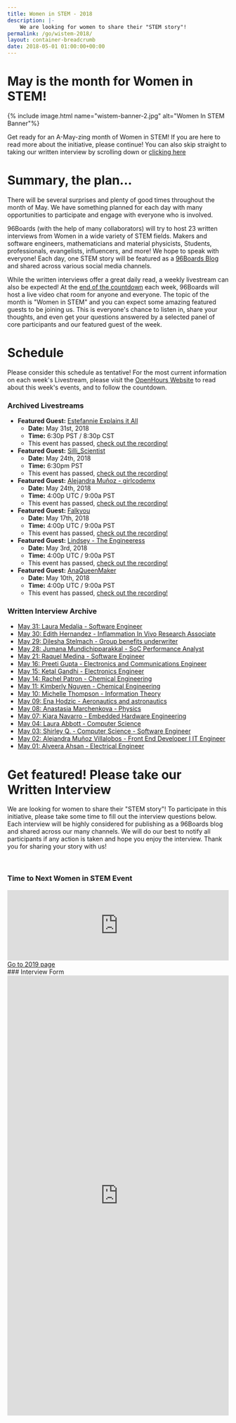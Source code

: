 ```yaml
---
title: Women in STEM - 2018
description: |-
    We are looking for women to share their "STEM story"!
permalink: /go/wistem-2018/
layout: container-breadcrumb
date: 2018-05-01 01:00:00+00:00
---
```

# May is the month for Women in STEM!

{% include image.html name="wistem-banner-2.jpg" alt="Women In STEM Banner"%}

Get ready for an A-May-zing month of Women in STEM! If you are here to read more about the initiative, please continue! You can also skip straight to taking our written interview by scrolling down or [clicking here](https://goo.gl/forms/ZBFy8ldtXtJ7kHHx1)

# Summary, the plan...

There will be several surprises and plenty of good times throughout the month of May. We have something planned for each day with many opportunities to participate and engage with everyone who is involved.

96Boards (with the help of many collaborators) will try to host 23 written interviews from Women in a wide variety of STEM fields. Makers and software engineers, mathematicians and material physicists, Students, professionals, evangelists, influencers, and more! We hope to speak with everyone! Each day, one STEM story will be featured as a [96Boards Blog](https://www.96boards.org/blog/) and shared across various social media channels.

While the written interviews offer a great daily read, a weekly livestream can also be expected! At the [end of the countdown](https://www.96boards.org/openhours/) each week, 96Boards will host a live video chat room for anyone and everyone. The topic of the month is "Women in STEM" and you can expect some amazing featured guests to be joining us. This is everyone's chance to listen in, share your thoughts, and even get your questions answered by a selected panel of core participants and our featured guest of the week.

# Schedule

Please consider this schedule as tentative! For the most current information on each week's Livestream, please visit the [OpenHours Website](https://www.96boards.org/openhours/) to read about this week's events, and to follow the countdown.

### Archived Livestreams

- **Featured Guest:** [Estefannie Explains it All](https://www.instagram.com/estefanniegg/)
   - **Date:** May 31st, 2018
   - **Time:** 6:30p PST / 8:30p CST
   - This event has passed, [check out the recording!](https://youtu.be/eovR-Kid9gI)
- **Featured Guest:** [Silli_Scientist](https://www.instagram.com/silli_scientist/)
   - **Date:** May 24th, 2018
   - **Time:** 6:30pm PST
   - This event has passed, [check out the recording!](https://youtu.be/uVdAjQXQQew)
- **Featured Guest:** [Alejandra Muñoz - girlcodemx](https://www.instagram.com/girlcodemx/)
   - **Date:** May 24th, 2018
   - **Time:** 4:00p UTC / 9:00a PST
   - This event has passed, [check out the recording!](https://youtu.be/Ou_8LRMzPP0)
- **Featured Guest:** [Falkyou](https://www.instagram.com/falkyou/)
   - **Date:** May 17th, 2018
   - **Time:** 4:00p UTC / 9:00a PST
   - This event has passed, [check out the recording!](https://youtu.be/BQ3JvYwQbMY)
- **Featured Guest:** [Lindsey - The Engineeress](https://www.instagram.com/the_engineeress/)
   - **Date:** May 3rd, 2018
   - **Time:** 4:00p UTC / 9:00a PST
   - This event has passed, [check out the recording!](https://youtu.be/kf8XAB0F_QE)
- **Featured Guest:** [AnaQueenMaker](https://www.instagram.com/anaqueenmaker/)
   - **Date:** May 10th, 2018
   - **Time:** 4:00p UTC / 9:00a PST
   - This event has passed, [check out the recording!](https://youtu.be/IhBme5830Dc)

### Written Interview Archive

- [May 31: Laura Medalia - Software Engineer](https://www.96boards.org/blog/wistem-17/)
- [May 30: Edith Hernandez - Inflammation In Vivo Research Associate](https://www.96boards.org/blog/wistem-16/)
- [May 29: Dilesha Stelmach - Group benefits underwriter](https://www.96boards.org/blog/wistem-15/)
- [May 28: Jumana Mundichipparakkal - SoC Performance Analyst](https://www.96boards.org/blog/wistem-14/)
- [May 21: Raquel Medina - Software Engineer](https://www.96boards.org/blog/wistem-13/)
- [May 16: Preeti Gupta - Electronics and Communications Engineer](https://www.96boards.org/blog/wistem-12/)
- [May 15: Ketal Gandhi - Electronics Engineer](https://www.96boards.org/blog/wistem-11/)
- [May 14: Rachel Patron - Chemical Engineering](https://www.96boards.org/blog/wistem-10/)
- [May 11: Kimberly Nguyen - Chemical Engineering](https://www.96boards.org/blog/wistem-09/)
- [May 10: Michelle Thompson - Information Theory](https://www.96boards.org/blog/wistem-08/)
- [May 09: Ena Hodzic - Aeronautics and astronautics](https://www.96boards.org/blog/wistem-07/)
- [May 08: Anastasia Marchenkova - Physics](https://www.96boards.org/blog/wistem-06/)
- [May 07: Kiara Navarro - Embedded Hardware Engineering](https://www.96boards.org/blog/wistem-05/)
- [May 04: Laura Abbott - Computer Science](https://www.96boards.org/blog/wistem-04/)
- [May 03: Shirley Q. - Computer Science - Software Engineer](https://www.96boards.org/blog/wistem-03/)
- [May 02: Alejandra Muñoz Villalobos - Front End Developer I IT Engineer](https://www.96boards.org/blog/wistem-02/)
- [May 01: Alveera Ahsan - Electrical Engineer](https://www.96boards.org/blog/wistem-01/)

# Get featured! Please take our Written Interview

We are looking for women to share their "STEM story"! To participate in this initiative, please take some time to fill out the interview questions below. Each interview will be highly considered for publishing as a 96Boards blog and shared across our many channels. We will do our best to notify all participants if any action is taken and hope you enjoy the interview. Thank you for sharing your story with us!

<div class="col-md-6" markdown="1">
<br>
<h3>Time to Next Women in STEM Event</h3>
<iframe width="100%" height="160px" src="https://w2.countingdownto.com/2182683" frameborder="0"></iframe><br />
<a href="https://www.96boards.org/go/wistem-2019/" class="btn blog-read-more-btn center-block">Go to 2019 page</a>
</div>
<div class="col-md-6" markdown="1">
### Interview Form

<iframe src="https://docs.google.com/forms/d/e/1FAIpQLSc32F34PKNFfgq85Tfi-l3vKHu9X9L33asZngsPLTSNuAY5EQ/viewform?usp=sf_link" width="100%" height="1000" frameborder="0" marginheight="0" marginwidth="0">Loading...</iframe>
</div>